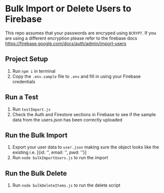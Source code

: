 # Bulk Import or Delete Users to Firebase

This repo assumes that your passwords are encryped using `BCRYPT`. If you are using a different encryption please refer to the firebase docs https://firebase.google.com/docs/auth/admin/import-users

## Project Setup
1. Run `npm i` in terminal
2. Copy the `.env.sample` file to `.env` and fill in using your Firebase credentials

## Run a Test
1. Run `testImport.js` 
2. Check the Auth and Firestore sections in Firebase to see if the sample data from the users.json has been correctly uploaded

## Run the Bulk Import
1. Export your user data to `user.json` making sure the object looks like the existing i.e. [{id: '', email: '', pwd: ''}]
2. Run `node bulkImportUsers.js` to run the import

## Run the Bulk Delete
1. Run `node bulkDeleteItems.js` to run the delete script